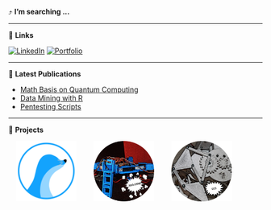 :arrow_heading_up: **I’m searching ...**

*** 

:link: **Links**

[![LinkedIn](https://img.shields.io/badge/-LinkedIn-black?style=for-the-badge&logo=linkedin&logoColor=white)](https://www.linkedin.com/in/alegpwk/?locale=en_US "Linkedin")
[![Portfolio](https://img.shields.io/badge/-Portfolio-black?style=for-the-badge&logo=gnometerminal&logoColor=white)](https://www.alejandrogp.com/ "alejandrogp.com")

***

:pencil: **Latest Publications**

<!-- PUBLICATIONS-LIST:START -->

- [Math Basis on Quantum Computing](https://alejandrogp.com/graphs/quantum/15082023.html)
- [Data Mining with R](https://alejandrogp.com/graphs/pillars/07032023.html)
- [Pentesting Scripts](https://alejandrogp.com/graphs/cybersecurity/03032023.html)

<!-- PUBLICATIONS-LIST:END -->

***

:mount_fuji: **Projects**

<div>
<a href="https://github.com/aleph8/Sealed"><img hspace="15" width="120"  src="https://github.com/aleph8/Sealed/blob/main/src/img/sealed.svg?raw=true"></a>
<a href="https://github.com/aleph8/Arachne"><img hspace="15" width="120" src="https://github.com/aleph8/aleph8/blob/main/logos/arachnelogo.png?raw=true"></a>
<a href="https://github.com/aleph8/EOS"><img hspace="15" width="120"  src="https://github.com/aleph8/aleph8/blob/main/logos/eoslogo.png?raw=true"></a>
</div>
